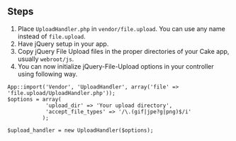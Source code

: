 ## Steps
1. Place `UploadHandler.php` in `vendor/file.upload`. You can use any name instead of `file.upload`.
2. Have jQuery setup in your app.
3. Copy jQuery File Upload files in the proper directories of your Cake app, usually `webroot/js`.
4. You can now initialize jQuery-File-Upload options in your controller using following way.
```
App::import('Vendor', 'UploadHandler', array('file' => 'file.upload/UploadHandler.php'));
$options = array(
	        'upload_dir' => 'Your upload directory', 	    
	        'accept_file_types' => '/\.(gif|jpe?g|png)$/i'                     
           );

$upload_handler = new UploadHandler($options);
```